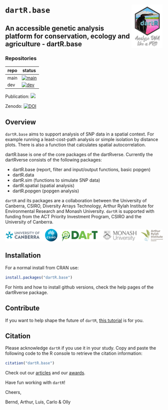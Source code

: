 
<!-- README.md is generated from README.Rmd. Please edit that file -->

# `dartR.base` <a href="https://green-striped-gecko.github.io/dartR/"><img src="man/figures/dartR_logo.png" align="right" height="140"/></a>

## An accessible genetic analysis platform for conservation, ecology and agriculture - dartR.base

<!-- badges: start -->

### Repositories

| repo | status                                                                                                                                                                                                          |
|------|-----------------------------------------------------------------------------------------------------------------------------------------------------------------------------------------------------------------|
| main | [![main](https://github.com/green-striped-gecko/dartR.base/actions/workflows/check-standard.yml/badge.svg?branch=main)](https://github.com/green-striped-gecko/dartRverse/actions/workflows/check-standard.yml) |
| dev  | [![dev](https://github.com/green-striped-gecko/dartR.base/actions/workflows/check-standard.yml/badge.svg?branch=dev)](https://github.com/green-striped-gecko/dartR.base/actions/workflows/check-standard.yml)   |

Publication:
[![](https://img.shields.io/badge/doi-10.1111/1755--0998.12745-00cccc.svg)](https://doi.org/10.1111/1755-0998.12745)

Zenodo:
[![DOI](https://zenodo.org/badge/86640709.svg)](https://zenodo.org/badge/latestdoi/86640709)

<!-- badges: end -->

## Overview

`dartR.base` aims to support analysis of SNP data in a spatial context.
For example running a least-cost-path analysis or simple isolation by
distance plots. There is also a function that calculates spatial
autocorrelation.

dartR.base is one of the core packages of the dartRverse. Currently the
dartRverse consists of the following packages:

- dartR.base (report, filter and input/output functions, basic popgen)
- dartR.data
- dartR.sim (functions to simulate SNP data)
- dartR.spatial (spatial analysis)
- dartR.popgen (popgen analysis)

`dartR` and its packages are a collaboration between the University of
Canberra, CSIRO, Diversity Arrays Technology, Arthur Rylah Institute for
Environmental Research and Monash University. `dartR` is supported with
funding from the ACT Priority Investment Program, CSIRO and the
University of Canberra.

<p align="center">
<img src='man/figures/institutions.png' width="800"/>
</p>

## Installation

For a normal install from CRAN use:

``` r
install.packages("dartR.base")
```

For hints and how to install github versions, check the help pages of
the dartRverse package.

## Contribute

If you want to help shape the future of `dartR`, [this
tutorial](http://georges.biomatix.org/storage/app/media/uploaded-files/Tutorial_0_dartR_for_the_Developer_2.0_19-Feb-22.pdf)
is for you.

## Citation

Please acknowledge `dartR` if you use it in your study. Copy and paste
the following code to the R console to retrieve the citation
information:

``` r
citation("dartR.base")
```

Check out our
[articles](https://github.com/green-striped-gecko/dartR/wiki/dartR-team-publications)
and our
[awards](https://github.com/green-striped-gecko/dartR/wiki/dartR-awards).

Have fun working with `dartR`!

Cheers,

Bernd, Arthur, Luis, Carlo & Olly
